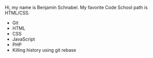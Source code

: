 Hi, my name is Benjamin Schnabel.
My favorite Code School path is HTML/CSS.
* Git
* HTML
* CSS
* JavaScript
* PHP
* Killing history using git rebase
